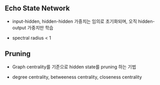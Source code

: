 ## Echo State Network

- input-hidden, hidden-hidden 가중치는 임의로 초기화되며, 오직 hidden-output 가중치만 학습

- spectral radius < 1

## Pruning 

- Graph centrality를 기준으로 hidden state를 pruning 하는 기법

- degree centrality, betweeness centrality, closeness centrality